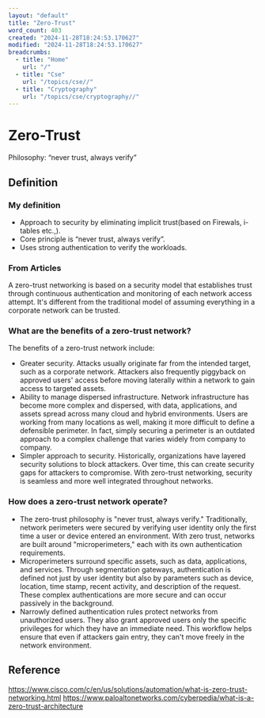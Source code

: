 ```yaml
---
layout: "default"
title: "Zero-Trust"
word_count: 403
created: "2024-11-28T18:24:53.170627"
modified: "2024-11-28T18:24:53.170627"
breadcrumbs:
  - title: "Home"
    url: "/"
  - title: "Cse"
    url: "/topics/cse//"
  - title: "Cryptography"
    url: "/topics/cse/cryptography//"
---
```

# Zero-Trust

Philosophy: “never trust, always verify”

## Definition

### My definition

- Approach to security by eliminating implicit trust(based on Firewals, i-tables etc.,).
- Core principle is “never trust, always verify”.
- Uses strong authentication to verify the workloads.

### From Articles

A zero-trust networking is based on a security model that establishes trust through continuous authentication and monitoring of each network access attempt. It's different from the traditional model of assuming everything in a corporate network can be trusted.

### What are the benefits of a zero-trust network?

The benefits of a zero-trust network include:

- Greater security. Attacks usually originate far from the intended target, such as a corporate network. Attackers also frequently piggyback on approved users' access before moving laterally within a network to gain access to targeted assets.
- Ability to manage dispersed infrastructure. Network infrastructure has become more complex and dispersed, with data, applications, and assets spread across many cloud and hybrid environments. Users are working from many locations as well, making it more difficult to define a defensible perimeter. In fact, simply securing a perimeter is an outdated approach to a complex challenge that varies widely from company to company.
- Simpler approach to security. Historically, organizations have layered security solutions to block attackers. Over time, this can create security gaps for attackers to compromise. With zero-trust networking, security is seamless and more well integrated throughout networks.

### How does a zero-trust network operate?

- The zero-trust philosophy is "never trust, always verify." Traditionally, network perimeters were secured by verifying user identity only the first time a user or device entered an environment. With zero trust, networks are built around "microperimeters," each with its own authentication requirements.
- Microperimeters surround specific assets, such as data, applications, and services. Through segmentation gateways, authentication is defined not just by user identity but also by parameters such as device, location, time stamp, recent activity, and description of the request. These complex authentications are more secure and can occur passively in the background.
- Narrowly defined authentication rules protect networks from unauthorized users. They also grant approved users only the specific privileges for which they have an immediate need. This workflow helps ensure that even if attackers gain entry, they can't move freely in the network environment.

## Reference

<https://www.cisco.com/c/en/us/solutions/automation/what-is-zero-trust-networking.html>
<https://www.paloaltonetworks.com/cyberpedia/what-is-a-zero-trust-architecture>
